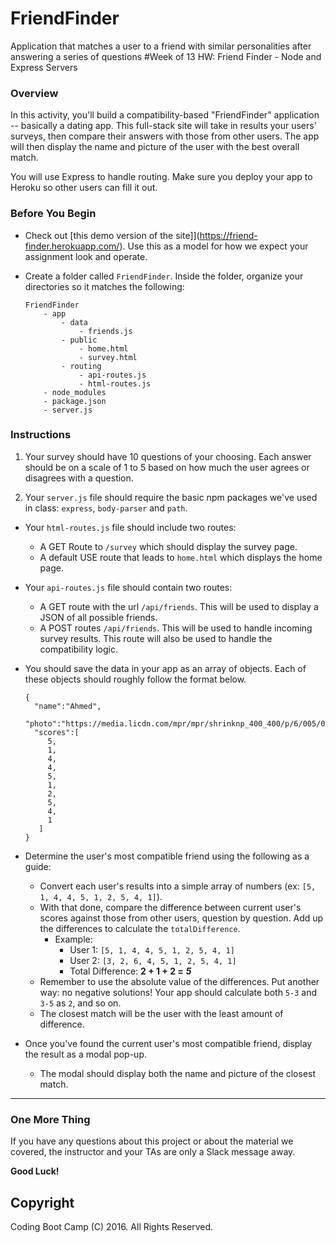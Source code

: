 # FriendFinder
Application that matches a user to a friend with similar personalities after answering a series of questions
#Week of 13 HW: Friend Finder - Node and Express Servers

### Overview

In this activity, you'll build a compatibility-based "FriendFinder" application -- basically a dating app. This full-stack site will take in results your users' surveys, then compare their answers with those from other users. The app will then display the name and picture of the user with the best overall match. 

You will use Express to handle routing. Make sure you deploy your app to Heroku so other users can fill it out.

### Before You Begin
* Check out [this demo version of the site]](https://friend-finder.herokuapp.com/). Use this as a model for how we expect your assignment look and operate.

* Create a folder called `FriendFinder`. Inside the folder, organize your directories so it matches the following:

	```
	FriendFinder
		- app
			- data
				- friends.js
			- public
				- home.html
				- survey.html
			- routing
				- api-routes.js
				- html-routes.js
		- node_modules
		- package.json
		- server.js
	```

### Instructions
1. Your survey should have 10 questions of your choosing. Each answer should be on a scale of 1 to 5 based on how much the user agrees or disagrees with a question.

2. Your `server.js` file should require the basic npm packages we've used in class: `express`, `body-parser` and `path`.

* Your `html-routes.js` file should include two routes:
	* A GET Route to `/survey` which should display the survey page.
	* A default USE route that leads to `home.html` which displays the home page. 

* Your `api-routes.js` file should contain two routes:
	* A GET route with the url `/api/friends`. This will be used to display a JSON of all possible friends.
	* A POST routes `/api/friends`. This will be used to handle incoming survey results. This route will also be used to handle the compatibility logic. 

* You should save the data in your app as an array of objects. Each of these objects should roughly follow the format below.

	```
	{
	  "name":"Ahmed",
	  "photo":"https://media.licdn.com/mpr/mpr/shrinknp_400_400/p/6/005/064/1bd/3435aa3.jpg",
	  "scores":[
	     5,
	     1,
	     4,
	     4,
	     5,
	     1,
	     2,
	     5,
	     4,
	     1
	   ]
	}
	```
   		
* Determine the user's most compatible friend using the following as a guide:
	* Convert each user's results into a simple array of numbers (ex: `[5, 1, 4, 4, 5, 1, 2, 5, 4, 1]`).
	* With that done, compare the difference between current user's scores against those from other users, question by question. Add up the differences to calculate the `totalDifference`.
		* Example: 
			* User 1: `[5, 1, 4, 4, 5, 1, 2, 5, 4, 1]`
			* User 2: `[3, 2, 6, 4, 5, 1, 2, 5, 4, 1]`
			* Total Difference: **2 + 1 + 2 =** ***5***
	* Remember to use the absolute value of the differences. Put another way: no negative solutions! Your app should calculate both `5-3` and `3-5` as `2`, and so on. 
	* The closest match will be the user with the least amount of difference.

* Once you've found the current user's most compatible friend, display the result as a modal pop-up.
	* The modal should display both the name and picture of the closest match. 

-------
### One More Thing
If you have any questions about this project or about the material we covered, the instructor and your TAs are only a Slack message away.

**Good Luck!**

## Copyright
Coding Boot Camp (C) 2016. All Rights Reserved.